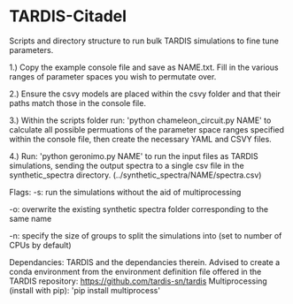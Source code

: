 # TARDIS-Citadel
Scripts and directory structure to run bulk TARDIS simulations to fine tune parameters.

1.) Copy the example console file and save as NAME.txt. Fill in the various ranges of parameter spaces you wish to permutate over.

2.) Ensure the csvy models are placed within the csvy folder and that their paths match those in the console file.

3.) Within the scripts folder run: 'python chameleon_circuit.py NAME' to calculate all possible permuations of the parameter space ranges specified within the console file, then create the necessary YAML and CSVY files.

4.) Run: 'python geronimo.py NAME' to run the input files as TARDIS simulations, sending the output spectra to a single csv file in the synthetic_spectra directory. (../synthetic_spectra/NAME/spectra.csv)

Flags:
-s: run the simulations without the aid of multiprocessing

-o: overwrite the existing synthetic spectra folder corresponding to the same name

-n: specify the size of groups to split the simulations into (set to number of CPUs by default)




Dependancies:
TARDIS and the dependancies therein. Advised to create a conda environment from the environment definition file offered in the TARDIS repository: https://github.com/tardis-sn/tardis
Multiprocessing (install with pip): 'pip install multiprocess'
